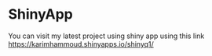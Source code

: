 # ShinyApp

You can visit my latest project using shiny app using this link https://karimhammoud.shinyapps.io/shinyq1/
